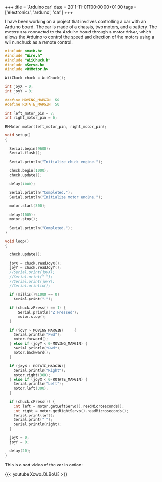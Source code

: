 +++
title = 'Arduino car'
date = 2011-11-01T00:00:00+01:00
tags = ['electronics', 'arduino', 'car']
+++

I have been working on a project that involves controlling a car with an Arduino board. The car is made of a chassis, two motors, and a battery. The motors are connected to the Arduino board through a motor driver, which allows the Arduino to control the speed and direction of the motors using a wii nunchuck as a remote control. 

```c
#include <math.h>
#include "Wire.h"
#include "WiiChuck.h"
#include <Servo.h>
#include <RHMotor.h>

WiiChuck chuck = WiiChuck();

int joyX = 0;
int joyY = 0;

#define MOVING_MARGIN  50
#define ROTATE_MARGIN  50

int left_motor_pin = 7;
int right_motor_pin = 6;

RHMotor motor(left_motor_pin, right_motor_pin);

void setup()
{

  Serial.begin(9600);
  Serial.flush();

  Serial.println("Initialize chuck engine.");

  chuck.begin(1000);
  chuck.update();

  delay(1000);

  Serial.println("Completed.");
  Serial.println("Initialize motor engine.");

  motor.start(300);

  delay(1000);
  motor.stop();

  Serial.println("Completed.");
}

void loop()
{

  chuck.update();

  joyX = chuck.readJoyX();
  joyY = chuck.readJoyY();
  //Serial.print(joyX);
  //Serial.print(" ");
  //Serial.print(joyY);
  //Serial.println();

  if (millis()%1000 == 0)
    Serial.print(".");

  if (chuck.zPress() == 1) {
      Serial.println("Z Pressed");
      motor.stop();
  }

  if (joyY > MOVING_MARGIN)     {
    Serial.println("Fwd");
    motor.forward();
  } else if (joyY < 0-MOVING_MARGIN) {
    Serial.println("Bwd");
    motor.backward();
  }

  if (joyX > ROTATE_MARGIN){
    Serial.println("Right");
    motor.right(300);
  } else if (joyX < 0-ROTATE_MARGIN) {     
    Serial.println("Left");      
    motor.left(300);
  }

  if (chuck.cPress()) {
    int left = motor.getLeftServo().readMicroseconds();
    int right = motor.getRightServo().readMicroseconds();
    Serial.print(left);
    Serial.print(" ");
    Serial.println(right);
  }

  joyX = 0;
  joyY = 0;

  delay(20);
}
```

This is a sort video of the car in action:


{{< youtube XcwoJ0LBoUE >}} 
